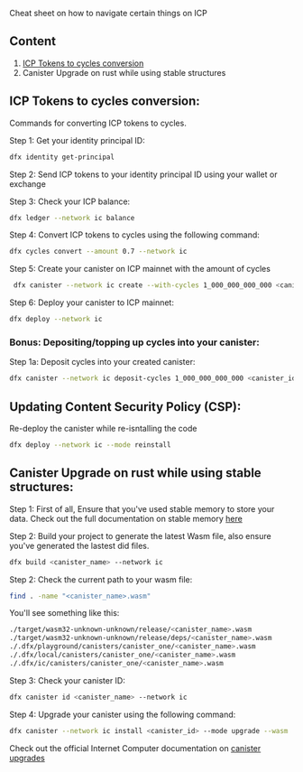 Cheat sheet on how to navigate certain things on ICP

## Content 
1. [ICP Tokens to cycles conversion](https://github.com/Stephen-Kimoi/ICP-to-do-examples/blob/main/CHEATSHEAT.md#icp-tokens-to-cycles-conversion) 
2. Canister Upgrade on rust while using stable structures 
<!-- 2. Updating Content Security Policy (CSP) -->
<!-- 3. Things to note about pre-upgrade and post-upgrade hooks, how to utilize them with stable memory  -->

## ICP Tokens to cycles conversion: 
Commands for converting ICP tokens to cycles.

Step 1: Get your identity principal ID: 
```bash 
dfx identity get-principal  
``` 

Step 2: Send ICP tokens to your identity principal ID using your wallet or exchange 

Step 3: Check your ICP balance: 
```bash
dfx ledger --network ic balance
```

Step 4: Convert ICP tokens to cycles using the following command:
```bash
dfx cycles convert --amount 0.7 --network ic
```

Step 5: Create your canister on ICP mainnet with the amount of cycles 
```bash 
 dfx canister --network ic create --with-cycles 1_000_000_000_000 <canister_name> 
```

Step 6: Deploy your canister to ICP mainnet:
```bash
dfx deploy --network ic
```

### Bonus: Depositing/topping up cycles into your canister:
Step 1a: Deposit cycles into your created canister: 
```bash
dfx canister --network ic deposit-cycles 1_000_000_000_000 <canister_id>
```

## Updating Content Security Policy (CSP):

Re-deploy the canister while re-isntalling the code 
```bash
dfx deploy --network ic --mode reinstall 
```

## Canister Upgrade on rust while using stable structures:

Step 1: First of all, Ensure that you've used stable memory to store your data. Check out the full documentation on stable memory [here](https://github.com/seniorjoinu/ic-stable-memory) 

Step 2: Build your project to generate the latest Wasm file, also ensure you've generated the lastest did files. 
```bash
dfx build <canister_name> --network ic
```

Step 2: Check the current path to your wasm file: 
```bash
find . -name "<canister_name>.wasm" 
```

You'll see something like this:
```bash
./target/wasm32-unknown-unknown/release/<canister_name>.wasm
./target/wasm32-unknown-unknown/release/deps/<canister_name>.wasm
./.dfx/playground/canisters/canister_one/<canister_name>.wasm
./.dfx/local/canisters/canister_one/<canister_name>.wasm
./.dfx/ic/canisters/canister_one/<canister_name>.wasm
```

Step 3: Check your canister ID:
```bash
dfx canister id <canister_name> --network ic  
```

Step 4: Upgrade your canister using the following command:
```bash
dfx canister --network ic install <canister_id> --mode upgrade --wasm .dfx/ic/canisters/<canister_name>/<canister_name>.wasm
```

Check out the official Internet Computer documentation on [canister upgrades](https://internetcomputer.org/docs/current/tutorials/developer-journey/level-2/2.1-storage-persistence#upgrading-canisters)